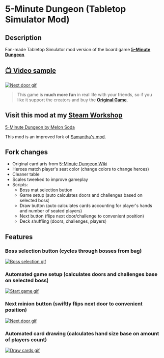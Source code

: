 # 5-Minute Dungeon (Tabletop Simulator Mod)

## Description
Fan-made Tabletop Simulator mod version of the board game **[5-Minute Dungeon](https://www.kickstarter.com/projects/wiggles3d/5-minute-dungeon-the-most-fun-you-can-have-in-5-mi)**.

## [:tv: Video sample](https://www.youtube.com/watch?v=CQoq1DQI2VI)
[![Next door gif](https://i.postimg.cc/GpyBYYST/sample3-next.gif)](https://www.youtube.com/watch?v=CQoq1DQI2VI)

> This game is **much more fun** in real life with your friends, so if you like it support the creators and buy the **[Original Game](https://www.kickstarter.com/projects/wiggles3d/5-minute-dungeon-the-most-fun-you-can-have-in-5-mi)**.

## Visit this mod at my [Steam Workshop](https://steamcommunity.com/sharedfiles/filedetails/?id=1934822334)
[5-Minute Dungeon by Melon Soda](https://steamcommunity.com/sharedfiles/filedetails/?id=1934822334)

This mod is an improved fork of [Samantha's mod](https://steamcommunity.com/sharedfiles/filedetails/?id=1243924721).

## Fork changes
  - Original card arts from [5-Minute Dungeon Wiki](https://5minutedungeon.fandom.com/wiki/5-Minute_Dungeon_Wiki)
  - Heroes match player's seat color (change colors to change heroes)
  - Cleaner table
  - Scales tweeked to improve gameplay
  - Scripts:
    - Boss mat selection button
    - Game setup (auto calculates doors and challenges based on selected boss)
    - Draw button (auto calculates cards accounting for player's hands and number of seated players)
    - Next button (flips next door/challenge to convenient position)
    - Deck shuffling (doors, challenges, players)

## Features
### Boss selection button (cycles through bosses from bag)
[![Boss selection gif](https://i.postimg.cc/BbMtsCtk/sample1-boss.gif)](https://www.youtube.com/watch?v=CQoq1DQI2VI)

### Automated game setup (calculates doors and challenges base on selected boss)
[![Start game gif](https://i.postimg.cc/DZQ8phh2/sample2-setup.gif)](https://www.youtube.com/watch?v=CQoq1DQI2VI)

### Next minion button (swiftly flips next door to convenient position)
[![Next door gif](https://i.postimg.cc/GpyBYYST/sample3-next.gif)](https://www.youtube.com/watch?v=CQoq1DQI2VI)

### Automated card drawing (calculates hand size base on amount of players count)
[![Draw cards gif](https://i.postimg.cc/4dRY1drL/sample4-draw.gif)](https://www.youtube.com/watch?v=CQoq1DQI2VI)